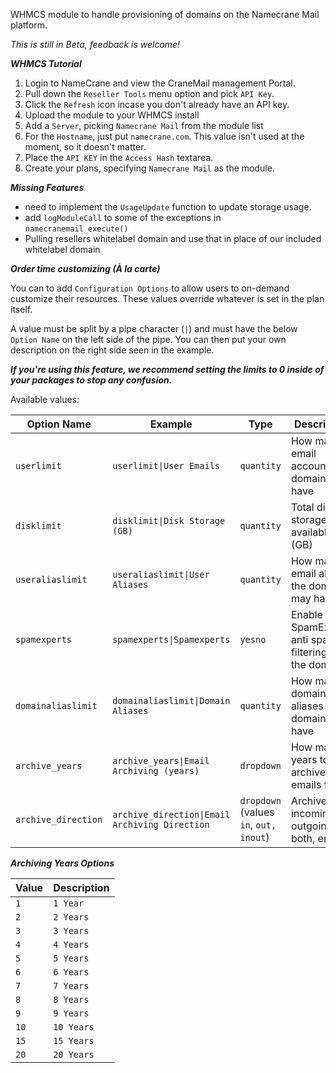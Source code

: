 WHMCS module to handle provisioning of domains on the Namecrane Mail platform.

*This is still in Beta, feedback is welcome!*

***WHMCS Tutorial***

1) Login to NameCrane and view the CraneMail management Portal.
2) Pull down the <code>Reseller Tools</code> menu option and pick <code>API Key</code>.
3) Click the `Refresh` icon incase you don't already have an API key.
4) Upload the module to your WHMCS install
5) Add a `Server`, picking `Namecrane Mail` from the module list
6) For the `Hostname`, just put `namecrane.com`. This value isn't used at the moment, so it doesn't matter.
7) Place the `API KEY` in the `Access Hash` textarea.
8) Create your plans, specifying `Namecrane Mail` as the module.

***Missing Features***

- need to implement the `UsageUpdate` function to update storage usage.
- add `logModuleCall` to some of the exceptions in `namecranemail_execute()`
- Pulling resellers whitelabel domain and use that in place of our included whitelabel domain

***Order time customizing (À la carte)***

You can to add `Configuration Options` to allow users to on-demand customize their resources. These values override whatever is set in the plan itself.

A value must be split by a pipe character (`|`) and must have the below `Option Name` on the left side of the pipe.
You can then put your own description on the right side seen in the example.

***If you're using this feature, we recommend setting the limits to **0** inside of your packages to stop any confusion.***

Available values:

| Option Name | Example | Type | Description |
| ------------| ------- | ---- | ----------- |
| `userlimit` | `userlimit\|User Emails` | `quantity` | How many email accounts the domain may have |
| `disklimit` | `disklimit\|Disk Storage (GB)` | `quantity` | Total disk storage available (GB) |
| `useraliaslimit` | `useraliaslimit\|User Aliases` | `quantity` | How many email aliases the domain may have | 
| `spamexperts` | `spamexperts\|Spamexperts` | `yesno` | Enable SpamExperts anti spam filtering on the domain | 
| `domainaliaslimit` | `domainaliaslimit\|Domain Aliases` | `quantity` | How many domain aliases the domain may have |
| `archive_years` | `archive_years\|Email Archiving (years)` | `dropdown` | How many years to archive emails for |
| `archive_direction` | `archive_direction\|Email Archiving Direction` | `dropdown` (values `in`, `out,` `inout`) | Archive incoming, outgoing, or both, emails |


***Archiving Years Options***

| Value | Description |
|-|-|
| `1` | `1 Year` |
| `2` | `2 Years` |
| `3` | `3 Years` |
| `4` | `4 Years` |
| `5` | `5 Years` |
| `6` | `6 Years` |
| `7` | `7 Years` |
| `8` | `8 Years` |
| `9` | `9 Years` |
| `10` | `10 Years` |
| `15` | `15 Years` |
| `20` | `20 Years` |


